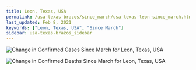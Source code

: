 ```yaml
---
title: Leon, Texas, USA
permalink: /usa-texas-brazos/since_march/usa-texas-leon-since_march.html
last_updated: Feb 8, 2021
keywords: ["Leon, Texas, USA", "Since March"]
sidebar: usa-texas-brazos_sidebar
---
```


![Change in Confirmed Cases Since March for Leon, Texas, USA](/covid_tracker/images/graphs/usa-texas-leon-delta_confirmed-since_march_graph.png)

![Change in Confirmed Deaths Since March for Leon, Texas, USA](/covid_tracker/images/graphs/usa-texas-leon-delta_deaths-since_march_graph.png)
